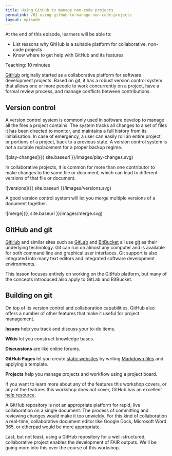 ```yaml
---
title: Using GitHub to manage non-code projects
permalink: /01-using-github-to-manage-non-code-projects
layout: episode
---
```


At the end of this episode, learners will be able to:

* List reasons why GitHub is a suitable platform for collaborative, non-code projects
* Know where to get help with GitHub and its features

Teaching: 10 minutes

[GitHub](https://github.com/) originally started as a collaborative platform for software development projects. Based on git, it has a robust version control system that allows one or more people to work concurrently on a project, have a formal review process, and manage conflicts between contributions.

## Version control

A version control system is commonly used in software develop to manage all the files a project contains. The system tracks all changes to a set of files it has been directed to monitor, and maintains a full history from its initialisation. In case of emergency, a user can easily roll an entire project, or portions of a project, back to a previous state. A version control system is *not* a suitable replacement for a proper backup regime.

![play-changes]({{ site.baseurl }}/images/play-changes.svg)

In collaborative projects, it is common for more than one contributor to make changes to the same file or document, which can lead to different versions of that file or document.

![versions]({{ site.baseurl }}/images/versions.svg)

A good version control system will let you merge multiple versions of a document together.

![merge]({{ site.baseurl }}/images/merge.svg)

## GitHub and git

[GitHub](https://github.com/) and similar sites such as [GitLab](https://about.gitlab.com/) and [BitBucket](https://bitbucket.org/) all use [git](https://git-scm.com/) as their underlying technology. Git can run on almost any computer and is available for both command line and graphical user interfaces. Git support is also integrated into many text editors and integrated software development environments.

This lesson focuses entirely on working on the GitHub platform, but many of the concepts introduced also apply to GitLab and BitBucket.

## Building on git

On top of its version control and collaboration capabilities, GitHub also offers a number of other features that make it useful for project management.

**Issues** help you track and discuss your to-do items.

**Wikis** let you construct knowledge bases.

**Discussions** are like online forums.

**GitHub Pages** let you create [static websites](https://au-research.github.io/github-training/) by writing [Markdown files](https://github.com/au-research/github-training) and applying a template.

**Projects** help you manage projects and workflow using a project board.

If you want to learn more about any of the features this workshop covers, or any of the features this workshop does *not* cover, GitHub has an excellent [help resource](https://docs.github.com/en).

A GitHub repository is not an appropriate platform for rapid, live collaboration on a single document. The process of committing and reviewing changes would make it too unwieldy. For this kind of collaboration a real-time, collaborative document editor like Google Docs, Microsoft Word 365, or etherpad would be more appropriate.

Last, but not least, using a GitHub repository for a well-structured, collaborative project enables the development of FAIR outputs. We'll be going more into this over the course of this workshop.
